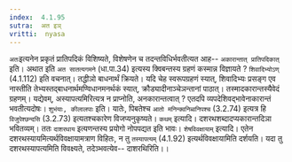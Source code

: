 ```yaml
---
index:  4.1.95
sutra:  अत इञ्
vritti:  nyasa
---
```


`अतः`इत्यनेन प्रकृतं प्रातिपदिकं विशिष्यते, विशेषणेन च तदन्तविधिर्भवतीत्यत आह-- `अकारान्तात् प्रातिपदिकात्` इति। अथात इति `अत सातत्यगमने` (धा.पा.34) इत्यस्य क्विबन्तस्य ग्रहणं कस्मान्न विज्ञायते ? `शिवादिभ्योऽण्` (4.1.112) इति वचनात्। तद्धीञो बाधनार्थं क्रियते। यदि चेह स्वरूपग्रहणं स्यात्, शिवादिभ्यः प्रसङ्ग एव नास्तीति तेभ्यस्तद्बाधनार्थमण्विधानमनर्थकं स्यात्, क्रौड्यादीनाञ्चेञन्तानां पाठात्। तस्मादकारान्तस्यैवेदं ग्रहणम्। यद्येवम्, अस्यापत्यमिरित्यत्र न प्राप्नोति, अनकारान्तत्वात् ? एतदपि व्यपदेशिवद्भावेनाकारान्तं भवतीत्यदोषः। `शुभंयाः, कीलालपाः` इति। यातेः, पिबतेश्च `आतो मनिन्क्वनिब्वनिपश्च` (3.2.74) इत्यत्र हि `विजुपेश्छन्दसि` (3.2.73) इत्यतश्चकारेण विजप्यनुकृष्यते।
`कथम्` इत्यादि। दशरथशब्दादप्यकारान्तदिञा भवितव्यम्। ततः `दाशरथाय` इत्यणन्तस्य प्रयोगो नोपपद्यत इति भावः। `शेषविवक्षायाम्` इत्यादि। एतेन दशरथस्यायमित्यर्थविवक्षायामत्राण विहितः, न तु `तस्यापत्यम्` (4.1.92) इत्यर्थविवक्षायामिति दर्शयति। यदा तु दशरथस्यापत्यमिति विवक्ष्यते, तदेञ्भवत्येव-- दाशरथिरिति।।

